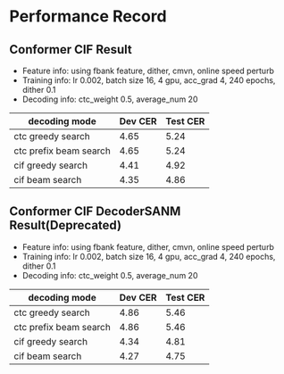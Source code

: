 # Performance Record

## Conformer CIF Result

* Feature info: using fbank feature, dither, cmvn, online speed perturb
* Training info: lr 0.002, batch size 16, 4 gpu, acc_grad 4, 240 epochs, dither 0.1
* Decoding info: ctc_weight 0.5, average_num 20

| decoding mode          | Dev CER | Test CER |
|------------------------| --- | ---- |
| ctc greedy search      | 4.65 | 5.24 |
| ctc prefix beam search | 4.65 | 5.24 |
| cif greedy search      | 4.41 | 4.92 |
| cif beam search        | 4.35 | 4.86 |

## Conformer CIF DecoderSANM Result(Deprecated)

* Feature info: using fbank feature, dither, cmvn, online speed perturb
* Training info: lr 0.002, batch size 16, 4 gpu, acc_grad 4, 240 epochs, dither 0.1
* Decoding info: ctc_weight 0.5, average_num 20

| decoding mode          | Dev CER | Test CER |
|------------------------|------| ---- |
| ctc greedy search      | 4.86 | 5.46 |
| ctc prefix beam search | 4.86 | 5.46 |
| cif greedy search      | 4.34 | 4.81 |
| cif beam search        | 4.27 | 4.75 |

